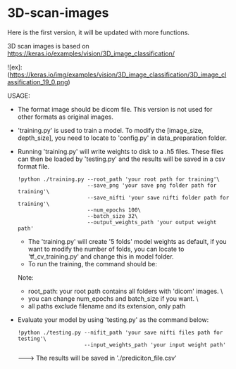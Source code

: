 # 3D-scan-images
Here is the first version, it will be updated with more functions.

3D scan images is based on https://keras.io/examples/vision/3D_image_classification/

![ex]: (https://keras.io/img/examples/vision/3D_image_classification/3D_image_classification_19_0.png)

USAGE:
- The format image should be dicom file. This version is not used for other formats as original images.
- 'training.py' is used to train a model. To modify the [image_size, depth_size], you need to locate to 'config.py' in data_preparation folder.
- Running 'training.py' will write weights to disk to a .h5 files. These files can then be loaded by 'testing.py' and the results will be saved in a csv format file.

      !python ./training.py --root_path 'your root path for training'\
                            --save_png 'your save png folder path for training'\
                            --save_nifti 'your save nifti folder path for training'\
                            --num_epochs 100\
                            --batch_size 32\
                            --output_weights_path 'your output weight path'
  
  + The 'training.py' will create '5 folds' model weights as default, if you want to modify the number of folds, you can locate to 'tf_cv_training.py' and change this in model folder. 
  + To run the training, the command should be:

  Note: 
  + root_path: your root path contains all folders with 'dicom' images. \
  + you can change num_epochs and batch_size if you want. \
  + all paths exclude filename and its extension, only path
             
- Evaluate your model by using 'testing.py' as the command below:

      !python ./testing.py --nifit_path 'your save nifti files path for testing'\
                           --input_weights_path 'your input weight path'
                           

                        
  ---> The results will be saved in './prediciton_file.csv'
